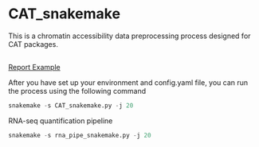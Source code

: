 # CAT_snakemake
This is a chromatin accessibility data preprocessing process designed for CAT packages.
## 
[Report Example](https://htmlpreview.github.io/?https://github.com/tzhu-bio/CAT_snakemake/blob/main/multiqc_report.html)

After you have set up your environment and config.yaml file, you can run the process using the following command
```python
snakemake -s CAT_snakemake.py -j 20
```
RNA-seq quantification pipeline
```python
snakemake -s rna_pipe_snakemake.py -j 20
```
